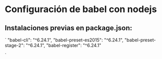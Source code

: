 # Configuración de babel con nodejs

## Instalaciones previas en package.json:
`
  "babel-cli": "^6.24.1",
  "babel-preset-es2015": "^6.24.1",
  "babel-preset-stage-2": "^6.24.1",
  "babel-register": "^6.24.1"

`

